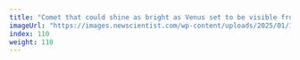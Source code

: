 ```yaml
---
title: "Comet that could shine as bright as Venus set to be visible from Earth"
imageUrl: "https://images.newscientist.com/wp-content/uploads/2025/01/10154735/SEI_235556609.jpg?width=788"
index: 110
weight: 110
---
```

